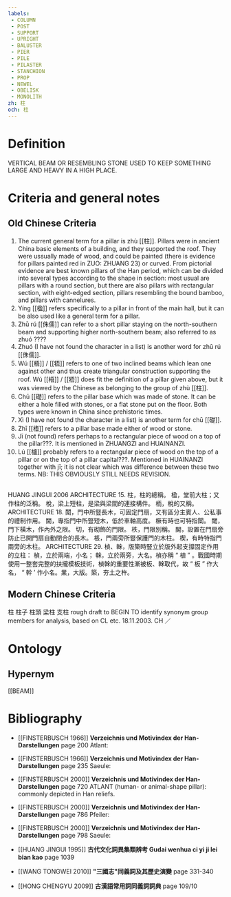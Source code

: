 ```yaml
---
labels: 
 - COLUMN
 - POST
 - SUPPORT
 - UPRIGHT
 - BALUSTER
 - PIER
 - PILE
 - PILASTER
 - STANCHION
 - PROP
 - NEWEL
 - OBELISK
 - MONOLITH
zh: 柱
och: 柱
---
```


# Definition
VERTICAL BEAM OR RESEMBLING STONE USED TO KEEP SOMETHING LARGE AND HEAVY IN A HIGH PLACE.
# Criteria and general notes
## Old Chinese Criteria
1. The current general term for a pillar is zhù [[柱]]. Pillars were in ancient China basic elements of a building, and they supported the roof. They were ussually made of wood, and could be painted (there is evidence for pillars painted red in ZUO: ZHUANG 23) or curved. From pictorial evidence are best known pillars of the Han period, which can be divided into several types according to the shape in section: most usual are pillars with a round section, but there are also pillars with rectangular section, with eight-edged section, pillars resembling the bound bamboo, and pillars with cannelures.
2. Yíng [[楹]] refers specifically to a pillar in front of the main hall, but it can be also used like a general term for a pillar.
3. Zhū rú [[侏儒]] can refer to a short pillar staying on the north-southern beam and supporting higher north-southern beam; also referred to as zhuó ????
4. Zhuó (I have not found the character in a list) is another word for zhū rú [[侏儒]].
5. Wú [[梧]] / [[牾]] refers to one of two inclined beams which lean one against other and thus create triangular construction supporting the roof. Wú [[梧]] / [[牾]] does fit the definition of a pillar given above, but it was viewed by the Chinese as belonging to the group of zhù [[柱]].
6. Chū [[礎]] refers to the pillar base which was made of stone. It can be either a hole filled with stones, or a flat stone put on the floor. Both types were known in China since prehistoric times.
7. Xì (I have not found the character in a list) is another term for chū [[礎]].
7. Zhī [[榰]] refers to a pillar base made either of wood or stone.
8. Jī (not found) refers perhaps to a rectangular piece of wood on a top of the pillar???. It is mentioned in ZHUANGZI and HUAINANZI.
9. Lú [[櫨]] probably refers to a rectangular piece of wood on the top of a pillar or on the top of a pillar capital???. Mentioned in HUAINANZI together with jī; it is not clear which was difference between these two terms.
NB: THIS OBVIOUSLY STILL NEEDS REVISION.
## 
HUANG JINGUI 2006
ARCHITECTURE 15.
柱，柱的總稱。
楹，堂前大柱；又作柱的泛稱。
梲，梁上短柱，是梁與梁間的連接構件。
栭，梲的又稱。
ARCHITECTURE 18.
闑，門中所豎長木，可固定門扇，又有區分主賓人、公私事的禮制作用。
閫，專指門中所豎短木，低於車軸高度。
橛有時也可特指闑。
閾，門下橫木，作內外之限。
切，有砌飾的門限。
柣，門限別稱。
閣，設置在門扇旁防止已開門扇自動閉合的長木。
棖，門兩旁所豎保護門的木柱。
楔，有時特指門兩旁的木柱。
ARCHITECTURE 29.
楨、榦，版築時豎立於版外起支撐固定作用的立柱：
楨，立於兩端，小名；
榦，立於兩旁，大名。楨亦稱 “ 植 ” 。戰國時期使用一整套完整的扶攏模板技術，楨榦的重要性漸被板、榦取代，故 “ 板 ” 作大名， “ 幹 ’ 作小名。業，大版。築，夯土之杵。
## Modern Chinese Criteria
柱
柱子
柱頭
梁柱
支柱
rough draft to BEGIN TO identify synonym group members for analysis, based on CL etc. 18.11.2003. CH ／
# Ontology

## Hypernym
[[BEAM]]
# Bibliography
- [[FINSTERBUSCH 1966]]
**Verzeichnis und Motivindex der Han-Darstellungen** page 200
Atlant:
- [[FINSTERBUSCH 1966]]
**Verzeichnis und Motivindex der Han-Darstellungen** page 235
Saeule:
- [[FINSTERBUSCH 2000]]
**Verzeichnis und Motivindex der Han-Darstellungen** page 720
ATLANT (human- or animal-shape pillar):
commonly depicted in Han reliefs.
- [[FINSTERBUSCH 2000]]
**Verzeichnis und Motivindex der Han-Darstellungen** page 786
Pfeiler:
- [[FINSTERBUSCH 2000]]
**Verzeichnis und Motivindex der Han-Darstellungen** page 798
Saeule:
- [[HUANG JINGUI 1995]]
**古代文化詞異集類辨考 Gudai wenhua ci yi ji lei bian kao** page 1039

- [[WANG TONGWEI 2010]]
**"三國志"同義詞及其歷史演變** page 331-340

- [[HONG CHENGYU 2009]]
**古漢語常用詞同義詞詞典** page 109/10
